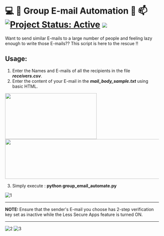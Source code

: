 # :computer: :fax: Group E-mail Automation :email: :mailbox: [![Project Status: Active](https://www.repostatus.org/badges/latest/active.svg)](https://www.repostatus.org/#active) [![](https://img.shields.io/badge/Prateek-Ralhan-brightgreen.svg?colorB=ff0000)](https://prateekralhan.github.io/)
Want to send similar E-mails to a large number of people and feeling lazy enough to write those E-mails?? 
This script is here to the rescue !!

## Usage:
1. Enter the Names and E-mails of all the recipients in the file ***receivers.csv***.
2. Enter the content of your E-mail in the ***mail_body_sample.txt*** using basic HTML.

<p float="left">
<img src="https://user-images.githubusercontent.com/29462447/92337984-c22cd700-f0ca-11ea-8fcc-300089876898.png" data-canonical-src="https://user-images.githubusercontent.com/29462447/92337984-c22cd700-f0ca-11ea-8fcc-300089876898.png" width="300" height="150" />
<img src="https://user-images.githubusercontent.com/29462447/92337986-c2c56d80-f0ca-11ea-8617-899378f3beb3.png" data-canonical-src="https://user-images.githubusercontent.com/29462447/92337986-c2c56d80-f0ca-11ea-8617-899378f3beb3.png" width="600" height="130" />
</p>

3. Simply execute : **python group_email_automate.py**

![1](https://user-images.githubusercontent.com/29462447/92337983-c0fbaa00-f0ca-11ea-91a3-b9b15ca06920.png)

<hr>
<b>NOTE: </b>
Ensure that the sender's E-mail you choose has 2-step verification key set as inactive while the Less Secure Apps feature is turned ON.
<hr>


![2](https://user-images.githubusercontent.com/29462447/92337668-d8d22e80-f0c8-11ea-9f69-4bf823380acf.png)
![3](https://user-images.githubusercontent.com/29462447/92337669-db348880-f0c8-11ea-9ea7-fb1594f3a8bd.png)
